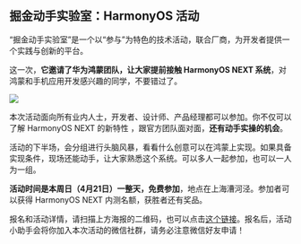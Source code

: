 ## 掘金动手实验室：HarmonyOS 活动

“掘金动手实验室”是一个以“参与”为特色的技术活动，联合厂商，为开发者提供一个实践与创新的平台。

这一次，**它邀请了华为鸿蒙团队，让大家提前接触 HarmonyOS NEXT 系统**，对鸿蒙和手机应用开发感兴趣的同学，不要错过了。

![](https://cdn.beekka.com/blogimg/asset/202404/bg2024041706.webp)

本次活动面向所有业内人士，开发者、设计师、产品经理都可以参加。你不仅可以了解 HarmonyOS NEXT 的新特性 ，跟官方团队面对面，**还有动手实操的机会**。

活动的下半场，会分组进行头脑风暴，看看什么创意可以在鸿蒙上实现。如果具备实现条件，现场还能动手，让大家熟悉这个系统。可以多人一起参加，也可以一人为一组。

**活动时间是本周日（4月21日）一整天，免费参加**，地点在上海漕河泾。参加者可以获得 HarmonyOS NEXT 内测名额，获胜者还有奖品。 

报名和活动详情，请扫描上方海报的二维码，也可以点击[这个链接](https://www.bagevent.com/event/8819409?bag_track=ruanyifeng)。报名后，活动小助手会将你加入本次活动的微信社群，请务必注意微信好友申请！
